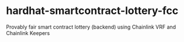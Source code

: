 # hardhat-smartcontract-lottery-fcc
Provably fair smart contract lottery (backend) using Chainlink VRF and Chainlink Keepers
